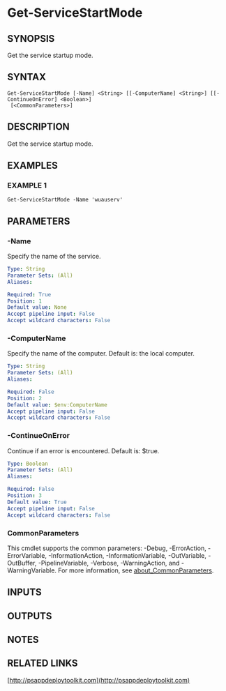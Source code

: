 ﻿---
external help file: PSAppDeployToolkit-help.xml
Module Name: PSAppDeployToolkit
online version: http://psappdeploytoolkit.com
schema: 2.0.0
---

# Get-ServiceStartMode

## SYNOPSIS
Get the service startup mode.

## SYNTAX

```
Get-ServiceStartMode [-Name] <String> [[-ComputerName] <String>] [[-ContinueOnError] <Boolean>]
 [<CommonParameters>]
```

## DESCRIPTION
Get the service startup mode.

## EXAMPLES

### EXAMPLE 1
```
Get-ServiceStartMode -Name 'wuauserv'
```

## PARAMETERS

### -Name
Specify the name of the service.

```yaml
Type: String
Parameter Sets: (All)
Aliases:

Required: True
Position: 1
Default value: None
Accept pipeline input: False
Accept wildcard characters: False
```

### -ComputerName
Specify the name of the computer.
Default is: the local computer.

```yaml
Type: String
Parameter Sets: (All)
Aliases:

Required: False
Position: 2
Default value: $env:ComputerName
Accept pipeline input: False
Accept wildcard characters: False
```

### -ContinueOnError
Continue if an error is encountered.
Default is: $true.

```yaml
Type: Boolean
Parameter Sets: (All)
Aliases:

Required: False
Position: 3
Default value: True
Accept pipeline input: False
Accept wildcard characters: False
```

### CommonParameters
This cmdlet supports the common parameters: -Debug, -ErrorAction, -ErrorVariable, -InformationAction, -InformationVariable, -OutVariable, -OutBuffer, -PipelineVariable, -Verbose, -WarningAction, and -WarningVariable. For more information, see [about_CommonParameters](http://go.microsoft.com/fwlink/?LinkID=113216).

## INPUTS

## OUTPUTS

## NOTES

## RELATED LINKS

[http://psappdeploytoolkit.com](http://psappdeploytoolkit.com)

